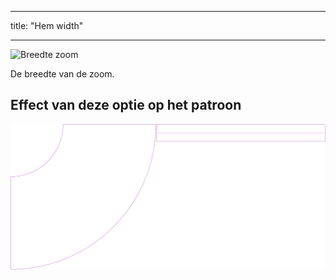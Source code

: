 - - -
title: "Hem width"
- - -

![Breedte zoom](hemwidth.svg)

De breedte van de zoom.

## Effect van deze optie op het patroon

![Deze afbeelding toont het effect van deze optie door meerdere varianten die een andere waarde hebben voor deze optie te vervangen](sandy_hemwidth_sample.svg "Effect of this option on the pattern")
